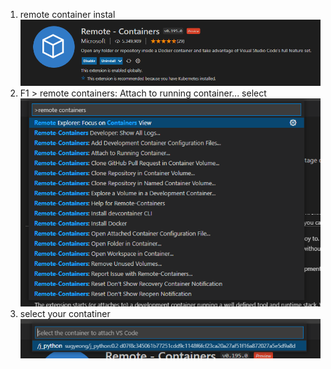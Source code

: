 1. remote container instal
![](./img/image1.png)
2. F1 > remote containers: Attach to running container... select
![](./img/image2.png)
3. select your contatiner
![](./img/image3.png)
